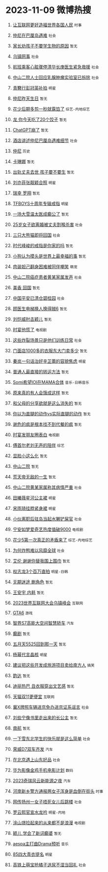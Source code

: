 # 2023-11-09 微博热搜 
1. [让互联网更好造福世界各国人民](https://m.weibo.cn/search?containerid=100103type%3D1%26t%3D10%26q%3D%23%E8%AE%A9%E4%BA%92%E8%81%94%E7%BD%91%E6%9B%B4%E5%A5%BD%E9%80%A0%E7%A6%8F%E4%B8%96%E7%95%8C%E5%90%84%E5%9B%BD%E4%BA%BA%E6%B0%91%23&stream_entry_id=51&isnewpage=1&extparam=seat%3D1%26pos%3D0%26filter_type%3Drealtimehot%26c_type%3D51%26stream_entry_id%3D51%26cate%3D10103%26dgr%3D0%26q%3D%2523%25E8%25AE%25A9%25E4%25BA%2592%25E8%2581%2594%25E7%25BD%2591%25E6%259B%25B4%25E5%25A5%25BD%25E9%2580%25A0%25E7%25A6%258F%25E4%25B8%2596%25E7%2595%258C%25E5%2590%2584%25E5%259B%25BD%25E4%25BA%25BA%25E6%25B0%2591%2523%26display_time%3D1699484646%26pre_seqid%3D1699484646221920867184) `时事` 

2. [仲尼在巴厘岛遇难](https://m.weibo.cn/search?containerid=100103type%3D1%26t%3D10%26q%3D%23%E4%BB%B2%E5%B0%BC%E5%9C%A8%E5%B7%B4%E5%8E%98%E5%B2%9B%E9%81%87%E9%9A%BE%23&stream_entry_id=31&isnewpage=1&extparam=seat%3D1%26q%3D%2523%25E4%25BB%25B2%25E5%25B0%25BC%25E5%259C%25A8%25E5%25B7%25B4%25E5%258E%2598%25E5%25B2%259B%25E9%2581%2587%25E9%259A%25BE%2523%26flag%3D16%26c_type%3D31%26stream_entry_id%3D31%26cate%3D5001%26pos%3D0%26dgr%3D0%26lcate%3D5001%26filter_type%3Drealtimehot%26band_rank%3D1%26realpos%3D1%26display_time%3D1699484646%26pre_seqid%3D1699484646221920867184) `社会` 

3. [家长劝孩子不要学生物的原因](https://m.weibo.cn/search?containerid=100103type%3D1%26t%3D10%26q%3D%E5%AE%B6%E9%95%BF%E5%8A%9D%E5%AD%A9%E5%AD%90%E4%B8%8D%E8%A6%81%E5%AD%A6%E7%94%9F%E7%89%A9%E7%9A%84%E5%8E%9F%E5%9B%A0&stream_entry_id=31&isnewpage=1&extparam=seat%3D1%26q%3D%25E5%25AE%25B6%25E9%2595%25BF%25E5%258A%259D%25E5%25AD%25A9%25E5%25AD%2590%25E4%25B8%258D%25E8%25A6%2581%25E5%25AD%25A6%25E7%2594%259F%25E7%2589%25A9%25E7%259A%2584%25E5%258E%259F%25E5%259B%25A0%26flag%3D1%26c_type%3D31%26stream_entry_id%3D31%26cate%3D5001%26pos%3D1%26dgr%3D0%26lcate%3D5001%26filter_type%3Drealtimehot%26band_rank%3D2%26realpos%3D2%26display_time%3D1699484646%26pre_seqid%3D1699484646221920867184) `暂无` 

4. [乌镇网事](https://m.weibo.cn/search?containerid=100103type%3D1%26t%3D10%26q%3D%23%E4%B9%8C%E9%95%87%E7%BD%91%E4%BA%8B%23&stream_entry_id=31&isnewpage=1&extparam=seat%3D1%26q%3D%2523%25E4%25B9%258C%25E9%2595%2587%25E7%25BD%2591%25E4%25BA%258B%2523%26flag%3D0%26c_type%3D31%26stream_entry_id%3D31%26cate%3D5001%26pos%3D2%26dgr%3D0%26lcate%3D5001%26filter_type%3Drealtimehot%26band_rank%3D3%26realpos%3D3%26display_time%3D1699484646%26pre_seqid%3D1699484646221920867184) `社会` 

5. [航班乘客心脏骤停清华长庚医生紧急救援](https://m.weibo.cn/search?containerid=100103type%3D1%26t%3D10%26q%3D%23%E8%88%AA%E7%8F%AD%E4%B9%98%E5%AE%A2%E5%BF%83%E8%84%8F%E9%AA%A4%E5%81%9C%E6%B8%85%E5%8D%8E%E9%95%BF%E5%BA%9A%E5%8C%BB%E7%94%9F%E7%B4%A7%E6%80%A5%E6%95%91%E6%8F%B4%23&stream_entry_id=31&isnewpage=1&extparam=seat%3D1%26q%3D%2523%25E8%2588%25AA%25E7%258F%25AD%25E4%25B9%2598%25E5%25AE%25A2%25E5%25BF%2583%25E8%2584%258F%25E9%25AA%25A4%25E5%2581%259C%25E6%25B8%2585%25E5%258D%258E%25E9%2595%25BF%25E5%25BA%259A%25E5%258C%25BB%25E7%2594%259F%25E7%25B4%25A7%25E6%2580%25A5%25E6%2595%2591%25E6%258F%25B4%2523%26flag%3D32768%26c_type%3D31%26stream_entry_id%3D31%26cate%3D5001%26pos%3D3%26dgr%3D0%26lcate%3D5001%26filter_type%3Drealtimehot%26band_rank%3D4%26realpos%3D4%26display_time%3D1699484646%26pre_seqid%3D1699484646221920867184) `社会` 

6. [中山二院人士回应乳腺肿瘤实验室已拆除](https://m.weibo.cn/search?containerid=100103type%3D1%26t%3D10%26q%3D%23%E4%B8%AD%E5%B1%B1%E4%BA%8C%E9%99%A2%E4%BA%BA%E5%A3%AB%E5%9B%9E%E5%BA%94%E4%B9%B3%E8%85%BA%E8%82%BF%E7%98%A4%E5%AE%9E%E9%AA%8C%E5%AE%A4%E5%B7%B2%E6%8B%86%E9%99%A4%23&stream_entry_id=31&isnewpage=1&extparam=seat%3D1%26q%3D%2523%25E4%25B8%25AD%25E5%25B1%25B1%25E4%25BA%258C%25E9%2599%25A2%25E4%25BA%25BA%25E5%25A3%25AB%25E5%259B%259E%25E5%25BA%2594%25E4%25B9%25B3%25E8%2585%25BA%25E8%2582%25BF%25E7%2598%25A4%25E5%25AE%259E%25E9%25AA%258C%25E5%25AE%25A4%25E5%25B7%25B2%25E6%258B%2586%25E9%2599%25A4%2523%26flag%3D16%26c_type%3D31%26stream_entry_id%3D31%26cate%3D5001%26pos%3D4%26dgr%3D0%26lcate%3D5001%26filter_type%3Drealtimehot%26band_rank%3D5%26realpos%3D5%26display_time%3D1699484646%26pre_seqid%3D1699484646221920867184) `社会` 

7. [青簪行彭冠英补拍](https://m.weibo.cn/search?containerid=100103type%3D1%26t%3D10%26q%3D%23%E9%9D%92%E7%B0%AA%E8%A1%8C%E5%BD%AD%E5%86%A0%E8%8B%B1%E8%A1%A5%E6%8B%8D%23&stream_entry_id=31&isnewpage=1&extparam=seat%3D1%26q%3D%2523%25E9%259D%2592%25E7%25B0%25AA%25E8%25A1%258C%25E5%25BD%25AD%25E5%2586%25A0%25E8%258B%25B1%25E8%25A1%25A5%25E6%258B%258D%2523%26flag%3D0%26c_type%3D31%26stream_entry_id%3D31%26cate%3D5001%26pos%3D5%26dgr%3D0%26lcate%3D5001%26filter_type%3Drealtimehot%26band_rank%3D6%26realpos%3D6%26display_time%3D1699484646%26pre_seqid%3D1699484646221920867184) `明星` 

8. [仲尼昨天生日](https://m.weibo.cn/search?containerid=100103type%3D1%26t%3D10%26q%3D%E4%BB%B2%E5%B0%BC%E6%98%A8%E5%A4%A9%E7%94%9F%E6%97%A5&stream_entry_id=31&isnewpage=1&extparam=seat%3D1%26q%3D%25E4%25BB%25B2%25E5%25B0%25BC%25E6%2598%25A8%25E5%25A4%25A9%25E7%2594%259F%25E6%2597%25A5%26flag%3D0%26c_type%3D31%26stream_entry_id%3D31%26cate%3D5001%26pos%3D6%26dgr%3D0%26lcate%3D5001%26filter_type%3Drealtimehot%26band_rank%3D7%26realpos%3D7%26display_time%3D1699484646%26pre_seqid%3D1699484646221920867184) `暂无` 

9. [花少后期多剪一秒就露馅了](https://m.weibo.cn/search?containerid=100103type%3D1%26t%3D10%26q%3D%23%E8%8A%B1%E5%B0%91%E5%90%8E%E6%9C%9F%E5%A4%9A%E5%89%AA%E4%B8%80%E7%A7%92%E5%B0%B1%E9%9C%B2%E9%A6%85%E4%BA%86%23&stream_entry_id=31&isnewpage=1&extparam=seat%3D1%26q%3D%2523%25E8%258A%25B1%25E5%25B0%2591%25E5%2590%258E%25E6%259C%259F%25E5%25A4%259A%25E5%2589%25AA%25E4%25B8%2580%25E7%25A7%2592%25E5%25B0%25B1%25E9%259C%25B2%25E9%25A6%2585%25E4%25BA%2586%2523%26flag%3D0%26c_type%3D31%26stream_entry_id%3D31%26cate%3D5001%26pos%3D7%26dgr%3D0%26lcate%3D5001%26filter_type%3Drealtimehot%26band_rank%3D8%26realpos%3D8%26display_time%3D1699484646%26pre_seqid%3D1699484646221920867184) `综艺-内地综艺` 

10. [龙 你今天吃了20个饺子](https://m.weibo.cn/search?containerid=100103type%3D1%26t%3D10%26q%3D%E9%BE%99+%E4%BD%A0%E4%BB%8A%E5%A4%A9%E5%90%83%E4%BA%8620%E4%B8%AA%E9%A5%BA%E5%AD%90&stream_entry_id=31&isnewpage=1&extparam=seat%3D1%26q%3D%25E9%25BE%2599%2520%25E4%25BD%25A0%25E4%25BB%258A%25E5%25A4%25A9%25E5%2590%2583%25E4%25BA%258620%25E4%25B8%25AA%25E9%25A5%25BA%25E5%25AD%2590%26flag%3D0%26c_type%3D31%26stream_entry_id%3D31%26cate%3D5001%26pos%3D8%26dgr%3D0%26lcate%3D5001%26filter_type%3Drealtimehot%26band_rank%3D9%26realpos%3D9%26display_time%3D1699484646%26pre_seqid%3D1699484646221920867184) `暂无` 

11. [ChatGPT崩了](https://m.weibo.cn/search?containerid=100103type%3D1%26t%3D10%26q%3DChatGPT%E5%B4%A9%E4%BA%86&stream_entry_id=31&isnewpage=1&extparam=seat%3D1%26q%3DChatGPT%25E5%25B4%25A9%25E4%25BA%2586%26flag%3D0%26c_type%3D31%26stream_entry_id%3D31%26cate%3D5001%26pos%3D9%26dgr%3D0%26lcate%3D5001%26filter_type%3Drealtimehot%26band_rank%3D10%26realpos%3D10%26display_time%3D1699484646%26pre_seqid%3D1699484646221920867184) `暂无` 

12. [酒店讲述仲尼巴厘岛遇难细节](https://m.weibo.cn/search?containerid=100103type%3D1%26t%3D10%26q%3D%23%E9%85%92%E5%BA%97%E8%AE%B2%E8%BF%B0%E4%BB%B2%E5%B0%BC%E5%B7%B4%E5%8E%98%E5%B2%9B%E9%81%87%E9%9A%BE%E7%BB%86%E8%8A%82%23&stream_entry_id=31&isnewpage=1&extparam=seat%3D1%26q%3D%2523%25E9%2585%2592%25E5%25BA%2597%25E8%25AE%25B2%25E8%25BF%25B0%25E4%25BB%25B2%25E5%25B0%25BC%25E5%25B7%25B4%25E5%258E%2598%25E5%25B2%259B%25E9%2581%2587%25E9%259A%25BE%25E7%25BB%2586%25E8%258A%2582%2523%26flag%3D2%26c_type%3D31%26stream_entry_id%3D31%26cate%3D5001%26pos%3D10%26dgr%3D0%26lcate%3D5001%26filter_type%3Drealtimehot%26band_rank%3D11%26realpos%3D11%26display_time%3D1699484646%26pre_seqid%3D1699484646221920867184) `社会` 

13. [仲尼](https://m.weibo.cn/search?containerid=100103type%3D1%26t%3D10%26q%3D%E4%BB%B2%E5%B0%BC&stream_entry_id=31&isnewpage=1&extparam=seat%3D1%26q%3D%25E4%25BB%25B2%25E5%25B0%25BC%26flag%3D0%26c_type%3D31%26stream_entry_id%3D31%26cate%3D5001%26pos%3D11%26dgr%3D0%26lcate%3D5001%26filter_type%3Drealtimehot%26band_rank%3D12%26realpos%3D12%26display_time%3D1699484646%26pre_seqid%3D1699484646221920867184) `历史` 

14. [卡琳娜](https://m.weibo.cn/search?containerid=100103type%3D1%26t%3D10%26q%3D%E5%8D%A1%E7%90%B3%E5%A8%9C&stream_entry_id=31&isnewpage=1&extparam=seat%3D1%26q%3D%25E5%258D%25A1%25E7%2590%25B3%25E5%25A8%259C%26flag%3D0%26c_type%3D31%26stream_entry_id%3D31%26cate%3D5001%26pos%3D12%26dgr%3D0%26lcate%3D5001%26filter_type%3Drealtimehot%26band_rank%3D13%26realpos%3D13%26display_time%3D1699484646%26pre_seqid%3D1699484646221920867184) `暂无` 

15. [出轨丈夫去世 孩子要不要生](https://m.weibo.cn/search?containerid=100103type%3D1%26t%3D10%26q%3D%E5%87%BA%E8%BD%A8%E4%B8%88%E5%A4%AB%E5%8E%BB%E4%B8%96+%E5%AD%A9%E5%AD%90%E8%A6%81%E4%B8%8D%E8%A6%81%E7%94%9F&stream_entry_id=31&isnewpage=1&extparam=seat%3D1%26q%3D%25E5%2587%25BA%25E8%25BD%25A8%25E4%25B8%2588%25E5%25A4%25AB%25E5%258E%25BB%25E4%25B8%2596%2520%25E5%25AD%25A9%25E5%25AD%2590%25E8%25A6%2581%25E4%25B8%258D%25E8%25A6%2581%25E7%2594%259F%26flag%3D0%26c_type%3D31%26stream_entry_id%3D31%26cate%3D5001%26pos%3D13%26dgr%3D0%26lcate%3D5001%26filter_type%3Drealtimehot%26band_rank%3D14%26realpos%3D14%26display_time%3D1699484646%26pre_seqid%3D1699484646221920867184) `暂无` 

16. [刘亦菲张靓颖合照](https://m.weibo.cn/search?containerid=100103type%3D1%26t%3D10%26q%3D%23%E5%88%98%E4%BA%A6%E8%8F%B2%E5%BC%A0%E9%9D%93%E9%A2%96%E5%90%88%E7%85%A7%23&stream_entry_id=31&isnewpage=1&extparam=seat%3D1%26q%3D%2523%25E5%2588%2598%25E4%25BA%25A6%25E8%258F%25B2%25E5%25BC%25A0%25E9%259D%2593%25E9%25A2%2596%25E5%2590%2588%25E7%2585%25A7%2523%26flag%3D0%26c_type%3D31%26stream_entry_id%3D31%26cate%3D5001%26pos%3D14%26dgr%3D0%26lcate%3D5001%26filter_type%3Drealtimehot%26band_rank%3D15%26realpos%3D15%26display_time%3D1699484646%26pre_seqid%3D1699484646221920867184) `明星` 

17. [瑞幸 罗翔](https://m.weibo.cn/search?containerid=100103type%3D1%26t%3D10%26q%3D%E7%91%9E%E5%B9%B8+%E7%BD%97%E7%BF%94&stream_entry_id=31&isnewpage=1&extparam=seat%3D1%26q%3D%25E7%2591%259E%25E5%25B9%25B8%2520%25E7%25BD%2597%25E7%25BF%2594%26flag%3D0%26c_type%3D31%26stream_entry_id%3D31%26cate%3D5001%26pos%3D15%26dgr%3D0%26lcate%3D5001%26filter_type%3Drealtimehot%26band_rank%3D16%26realpos%3D16%26display_time%3D1699484646%26pre_seqid%3D1699484646221920867184) `暂无` 

18. [TFBOYS十周年专辑戒指](https://m.weibo.cn/search?containerid=100103type%3D1%26t%3D10%26q%3D%23TFBOYS%E5%8D%81%E5%91%A8%E5%B9%B4%E4%B8%93%E8%BE%91%E6%88%92%E6%8C%87%23&stream_entry_id=31&isnewpage=1&extparam=seat%3D1%26q%3D%2523TFBOYS%25E5%258D%2581%25E5%2591%25A8%25E5%25B9%25B4%25E4%25B8%2593%25E8%25BE%2591%25E6%2588%2592%25E6%258C%2587%2523%26flag%3D0%26c_type%3D31%26stream_entry_id%3D31%26cate%3D5001%26pos%3D16%26dgr%3D0%26lcate%3D5001%26filter_type%3Drealtimehot%26band_rank%3D17%26realpos%3D17%26display_time%3D1699484646%26pre_seqid%3D1699484646221920867184) `明星` 

19. [一场大雪温太医成癫公了](https://m.weibo.cn/search?containerid=100103type%3D1%26t%3D10%26q%3D%E4%B8%80%E5%9C%BA%E5%A4%A7%E9%9B%AA%E6%B8%A9%E5%A4%AA%E5%8C%BB%E6%88%90%E7%99%AB%E5%85%AC%E4%BA%86&stream_entry_id=31&isnewpage=1&extparam=seat%3D1%26q%3D%25E4%25B8%2580%25E5%259C%25BA%25E5%25A4%25A7%25E9%259B%25AA%25E6%25B8%25A9%25E5%25A4%25AA%25E5%258C%25BB%25E6%2588%2590%25E7%2599%25AB%25E5%2585%25AC%25E4%25BA%2586%26flag%3D0%26c_type%3D31%26stream_entry_id%3D31%26cate%3D5001%26pos%3D17%26dgr%3D0%26lcate%3D5001%26filter_type%3Drealtimehot%26band_rank%3D18%26realpos%3D18%26display_time%3D1699484646%26pre_seqid%3D1699484646221920867184) `暂无` 

20. [25岁女子欲离婚被丈夫割喉杀害](https://m.weibo.cn/search?containerid=100103type%3D1%26t%3D10%26q%3D%2325%E5%B2%81%E5%A5%B3%E5%AD%90%E6%AC%B2%E7%A6%BB%E5%A9%9A%E8%A2%AB%E4%B8%88%E5%A4%AB%E5%89%B2%E5%96%89%E6%9D%80%E5%AE%B3%23&stream_entry_id=31&isnewpage=1&extparam=seat%3D1%26q%3D%252325%25E5%25B2%2581%25E5%25A5%25B3%25E5%25AD%2590%25E6%25AC%25B2%25E7%25A6%25BB%25E5%25A9%259A%25E8%25A2%25AB%25E4%25B8%2588%25E5%25A4%25AB%25E5%2589%25B2%25E5%2596%2589%25E6%259D%2580%25E5%25AE%25B3%2523%26flag%3D0%26c_type%3D31%26stream_entry_id%3D31%26cate%3D5001%26pos%3D18%26dgr%3D0%26lcate%3D5001%26filter_type%3Drealtimehot%26band_rank%3D19%26realpos%3D19%26display_time%3D1699484646%26pre_seqid%3D1699484646221920867184) `社会` 

21. [三只大熊猫即将回国](https://m.weibo.cn/search?containerid=100103type%3D1%26t%3D10%26q%3D%23%E4%B8%89%E5%8F%AA%E5%A4%A7%E7%86%8A%E7%8C%AB%E5%8D%B3%E5%B0%86%E5%9B%9E%E5%9B%BD%23&stream_entry_id=31&isnewpage=1&extparam=seat%3D1%26q%3D%2523%25E4%25B8%2589%25E5%258F%25AA%25E5%25A4%25A7%25E7%2586%258A%25E7%258C%25AB%25E5%258D%25B3%25E5%25B0%2586%25E5%259B%259E%25E5%259B%25BD%2523%26flag%3D0%26c_type%3D31%26stream_entry_id%3D31%26cate%3D5001%26pos%3D19%26dgr%3D0%26lcate%3D5001%26filter_type%3Drealtimehot%26band_rank%3D20%26realpos%3D20%26display_time%3D1699484646%26pre_seqid%3D1699484646221920867184) `社会` 

22. [时代峰峻的戒指是你家的吗](https://m.weibo.cn/search?containerid=100103type%3D1%26t%3D10%26q%3D%E6%97%B6%E4%BB%A3%E5%B3%B0%E5%B3%BB%E7%9A%84%E6%88%92%E6%8C%87%E6%98%AF%E4%BD%A0%E5%AE%B6%E7%9A%84%E5%90%97&stream_entry_id=31&isnewpage=1&extparam=seat%3D1%26q%3D%25E6%2597%25B6%25E4%25BB%25A3%25E5%25B3%25B0%25E5%25B3%25BB%25E7%259A%2584%25E6%2588%2592%25E6%258C%2587%25E6%2598%25AF%25E4%25BD%25A0%25E5%25AE%25B6%25E7%259A%2584%25E5%2590%2597%26flag%3D0%26c_type%3D31%26stream_entry_id%3D31%26cate%3D5001%26pos%3D20%26dgr%3D0%26lcate%3D5001%26filter_type%3Drealtimehot%26band_rank%3D21%26realpos%3D21%26display_time%3D1699484646%26pre_seqid%3D1699484646221920867184) `暂无` 

23. [小狗认为摸头是世界上最幸福的事](https://m.weibo.cn/search?containerid=100103type%3D1%26t%3D10%26q%3D%E5%B0%8F%E7%8B%97%E8%AE%A4%E4%B8%BA%E6%91%B8%E5%A4%B4%E6%98%AF%E4%B8%96%E7%95%8C%E4%B8%8A%E6%9C%80%E5%B9%B8%E7%A6%8F%E7%9A%84%E4%BA%8B&stream_entry_id=31&isnewpage=1&extparam=seat%3D1%26q%3D%25E5%25B0%258F%25E7%258B%2597%25E8%25AE%25A4%25E4%25B8%25BA%25E6%2591%25B8%25E5%25A4%25B4%25E6%2598%25AF%25E4%25B8%2596%25E7%2595%258C%25E4%25B8%258A%25E6%259C%2580%25E5%25B9%25B8%25E7%25A6%258F%25E7%259A%2584%25E4%25BA%258B%26flag%3D0%26c_type%3D31%26stream_entry_id%3D31%26cate%3D5001%26pos%3D21%26dgr%3D0%26lcate%3D5001%26filter_type%3Drealtimehot%26band_rank%3D22%26realpos%3D22%26display_time%3D1699484646%26pre_seqid%3D1699484646221920867184) `暂无` 

24. [肉装妲己翻身困难被同伴嘲笑](https://m.weibo.cn/search?containerid=100103type%3D1%26t%3D10%26q%3D%23%E8%82%89%E8%A3%85%E5%A6%B2%E5%B7%B1%E7%BF%BB%E8%BA%AB%E5%9B%B0%E9%9A%BE%E8%A2%AB%E5%90%8C%E4%BC%B4%E5%98%B2%E7%AC%91%23&stream_entry_id=31&isnewpage=1&extparam=seat%3D1%26q%3D%2523%25E8%2582%2589%25E8%25A3%2585%25E5%25A6%25B2%25E5%25B7%25B1%25E7%25BF%25BB%25E8%25BA%25AB%25E5%259B%25B0%25E9%259A%25BE%25E8%25A2%25AB%25E5%2590%258C%25E4%25BC%25B4%25E5%2598%25B2%25E7%25AC%2591%2523%26flag%3D0%26c_type%3D31%26stream_entry_id%3D31%26cate%3D5001%26pos%3D22%26dgr%3D0%26lcate%3D5001%26filter_type%3Drealtimehot%26band_rank%3D23%26realpos%3D23%26display_time%3D1699484646%26pre_seqid%3D1699484646221920867184) `萌宠` 

25. [中山二院癌症患者黄某家属发声](https://m.weibo.cn/search?containerid=100103type%3D1%26t%3D10%26q%3D%23%E4%B8%AD%E5%B1%B1%E4%BA%8C%E9%99%A2%E7%99%8C%E7%97%87%E6%82%A3%E8%80%85%E9%BB%84%E6%9F%90%E5%AE%B6%E5%B1%9E%E5%8F%91%E5%A3%B0%23&stream_entry_id=31&isnewpage=1&extparam=seat%3D1%26q%3D%2523%25E4%25B8%25AD%25E5%25B1%25B1%25E4%25BA%258C%25E9%2599%25A2%25E7%2599%258C%25E7%2597%2587%25E6%2582%25A3%25E8%2580%2585%25E9%25BB%2584%25E6%259F%2590%25E5%25AE%25B6%25E5%25B1%259E%25E5%258F%2591%25E5%25A3%25B0%2523%26flag%3D0%26c_type%3D31%26stream_entry_id%3D31%26cate%3D5001%26pos%3D23%26dgr%3D0%26lcate%3D5001%26filter_type%3Drealtimehot%26band_rank%3D24%26realpos%3D24%26display_time%3D1699484646%26pre_seqid%3D1699484646221920867184) `社会` 

26. [美香 回国](https://m.weibo.cn/search?containerid=100103type%3D1%26t%3D10%26q%3D%E7%BE%8E%E9%A6%99+%E5%9B%9E%E5%9B%BD&stream_entry_id=31&isnewpage=1&extparam=seat%3D1%26q%3D%25E7%25BE%258E%25E9%25A6%2599%2520%25E5%259B%259E%25E5%259B%25BD%26flag%3D0%26c_type%3D31%26stream_entry_id%3D31%26cate%3D5001%26pos%3D24%26dgr%3D0%26lcate%3D5001%26filter_type%3Drealtimehot%26band_rank%3D25%26realpos%3D25%26display_time%3D1699484646%26pre_seqid%3D1699484646221920867184) `暂无` 

27. [中国平安已清仓碧桂园](https://m.weibo.cn/search?containerid=100103type%3D1%26t%3D10%26q%3D%23%E4%B8%AD%E5%9B%BD%E5%B9%B3%E5%AE%89%E5%B7%B2%E6%B8%85%E4%BB%93%E7%A2%A7%E6%A1%82%E5%9B%AD%23&stream_entry_id=31&isnewpage=1&extparam=seat%3D1%26q%3D%2523%25E4%25B8%25AD%25E5%259B%25BD%25E5%25B9%25B3%25E5%25AE%2589%25E5%25B7%25B2%25E6%25B8%2585%25E4%25BB%2593%25E7%25A2%25A7%25E6%25A1%2582%25E5%259B%25AD%2523%26flag%3D0%26c_type%3D31%26stream_entry_id%3D31%26cate%3D5001%26pos%3D25%26dgr%3D0%26lcate%3D5001%26filter_type%3Drealtimehot%26band_rank%3D26%26realpos%3D26%26display_time%3D1699484646%26pre_seqid%3D1699484646221920867184) `社会` 

28. [顾医生电梯换人换得贼6](https://m.weibo.cn/search?containerid=100103type%3D1%26t%3D10%26q%3D%E9%A1%BE%E5%8C%BB%E7%94%9F%E7%94%B5%E6%A2%AF%E6%8D%A2%E4%BA%BA%E6%8D%A2%E5%BE%97%E8%B4%BC6&stream_entry_id=31&isnewpage=1&extparam=seat%3D1%26q%3D%25E9%25A1%25BE%25E5%258C%25BB%25E7%2594%259F%25E7%2594%25B5%25E6%25A2%25AF%25E6%258D%25A2%25E4%25BA%25BA%25E6%258D%25A2%25E5%25BE%2597%25E8%25B4%25BC6%26flag%3D1%26c_type%3D31%26stream_entry_id%3D31%26cate%3D5001%26pos%3D26%26dgr%3D0%26lcate%3D5001%26filter_type%3Drealtimehot%26band_rank%3D27%26realpos%3D27%26display_time%3D1699484646%26pre_seqid%3D1699484646221920867184) `暂无` 

29. [刘恺威肘击颖儿](https://m.weibo.cn/search?containerid=100103type%3D1%26t%3D10%26q%3D%E5%88%98%E6%81%BA%E5%A8%81%E8%82%98%E5%87%BB%E9%A2%96%E5%84%BF&stream_entry_id=31&isnewpage=1&extparam=seat%3D1%26q%3D%25E5%2588%2598%25E6%2581%25BA%25E5%25A8%2581%25E8%2582%2598%25E5%2587%25BB%25E9%25A2%2596%25E5%2584%25BF%26flag%3D0%26c_type%3D31%26stream_entry_id%3D31%26cate%3D5001%26pos%3D27%26dgr%3D0%26lcate%3D5001%26filter_type%3Drealtimehot%26band_rank%3D28%26realpos%3D28%26display_time%3D1699484646%26pre_seqid%3D1699484646221920867184) `暂无` 

30. [时宴他慌了](https://m.weibo.cn/search?containerid=100103type%3D1%26t%3D10%26q%3D%23%E6%97%B6%E5%AE%B4%E4%BB%96%E6%85%8C%E4%BA%86%23&stream_entry_id=31&isnewpage=1&extparam=seat%3D1%26q%3D%2523%25E6%2597%25B6%25E5%25AE%25B4%25E4%25BB%2596%25E6%2585%258C%25E4%25BA%2586%2523%26flag%3D0%26c_type%3D31%26stream_entry_id%3D31%26cate%3D5001%26pos%3D28%26dgr%3D0%26lcate%3D5001%26filter_type%3Drealtimehot%26band_rank%3D29%26realpos%3D29%26display_time%3D1699484646%26pre_seqid%3D1699484646221920867184) `电视剧` 

31. [这些炸裂场景只是他们训练日常](https://m.weibo.cn/search?containerid=100103type%3D1%26t%3D10%26q%3D%23%E8%BF%99%E4%BA%9B%E7%82%B8%E8%A3%82%E5%9C%BA%E6%99%AF%E5%8F%AA%E6%98%AF%E4%BB%96%E4%BB%AC%E8%AE%AD%E7%BB%83%E6%97%A5%E5%B8%B8%23&stream_entry_id=31&isnewpage=1&extparam=seat%3D1%26q%3D%2523%25E8%25BF%2599%25E4%25BA%259B%25E7%2582%25B8%25E8%25A3%2582%25E5%259C%25BA%25E6%2599%25AF%25E5%258F%25AA%25E6%2598%25AF%25E4%25BB%2596%25E4%25BB%25AC%25E8%25AE%25AD%25E7%25BB%2583%25E6%2597%25A5%25E5%25B8%25B8%2523%26flag%3D32768%26c_type%3D31%26stream_entry_id%3D31%26cate%3D5001%26pos%3D29%26dgr%3D0%26lcate%3D5001%26filter_type%3Drealtimehot%26band_rank%3D30%26realpos%3D30%26display_time%3D1699484646%26pre_seqid%3D1699484646221920867184) `社会` 

32. [门面店1000多的衣服东大门卖多少](https://m.weibo.cn/search?containerid=100103type%3D1%26t%3D10%26q%3D%E9%97%A8%E9%9D%A2%E5%BA%971000%E5%A4%9A%E7%9A%84%E8%A1%A3%E6%9C%8D%E4%B8%9C%E5%A4%A7%E9%97%A8%E5%8D%96%E5%A4%9A%E5%B0%91&stream_entry_id=31&isnewpage=1&extparam=seat%3D1%26q%3D%25E9%2597%25A8%25E9%259D%25A2%25E5%25BA%25971000%25E5%25A4%259A%25E7%259A%2584%25E8%25A1%25A3%25E6%259C%258D%25E4%25B8%259C%25E5%25A4%25A7%25E9%2597%25A8%25E5%258D%2596%25E5%25A4%259A%25E5%25B0%2591%26flag%3D1%26c_type%3D31%26stream_entry_id%3D31%26cate%3D5001%26pos%3D30%26dgr%3D0%26lcate%3D5001%26filter_type%3Drealtimehot%26band_rank%3D31%26realpos%3D31%26display_time%3D1699484646%26pre_seqid%3D1699484646221920867184) `暂无` 

33. [秦岚一句话治好辛芷蕾的容貌焦虑](https://m.weibo.cn/search?containerid=100103type%3D1%26t%3D10%26q%3D%23%E7%A7%A6%E5%B2%9A%E4%B8%80%E5%8F%A5%E8%AF%9D%E6%B2%BB%E5%A5%BD%E8%BE%9B%E8%8A%B7%E8%95%BE%E7%9A%84%E5%AE%B9%E8%B2%8C%E7%84%A6%E8%99%91%23&stream_entry_id=31&isnewpage=1&extparam=seat%3D1%26q%3D%2523%25E7%25A7%25A6%25E5%25B2%259A%25E4%25B8%2580%25E5%258F%25A5%25E8%25AF%259D%25E6%25B2%25BB%25E5%25A5%25BD%25E8%25BE%259B%25E8%258A%25B7%25E8%2595%25BE%25E7%259A%2584%25E5%25AE%25B9%25E8%25B2%258C%25E7%2584%25A6%25E8%2599%2591%2523%26flag%3D0%26c_type%3D31%26stream_entry_id%3D31%26cate%3D5001%26pos%3D31%26dgr%3D0%26lcate%3D5001%26filter_type%3Drealtimehot%26band_rank%3D32%26realpos%3D32%26display_time%3D1699484646%26pre_seqid%3D1699484646221920867184) `明星` 

34. [普通人最直接的转运方法](https://m.weibo.cn/search?containerid=100103type%3D1%26t%3D10%26q%3D%E6%99%AE%E9%80%9A%E4%BA%BA%E6%9C%80%E7%9B%B4%E6%8E%A5%E7%9A%84%E8%BD%AC%E8%BF%90%E6%96%B9%E6%B3%95&stream_entry_id=31&isnewpage=1&extparam=seat%3D1%26q%3D%25E6%2599%25AE%25E9%2580%259A%25E4%25BA%25BA%25E6%259C%2580%25E7%259B%25B4%25E6%258E%25A5%25E7%259A%2584%25E8%25BD%25AC%25E8%25BF%2590%25E6%2596%25B9%25E6%25B3%2595%26flag%3D0%26c_type%3D31%26stream_entry_id%3D31%26cate%3D5001%26pos%3D32%26dgr%3D0%26lcate%3D5001%26filter_type%3Drealtimehot%26band_rank%3D33%26realpos%3D33%26display_time%3D1699484646%26pre_seqid%3D1699484646221920867184) `暂无` 

35. [Somi希望IOI在MAMA合体](https://m.weibo.cn/search?containerid=100103type%3D1%26t%3D10%26q%3D%23Somi%E5%B8%8C%E6%9C%9BIOI%E5%9C%A8MAMA%E5%90%88%E4%BD%93%23&stream_entry_id=31&isnewpage=1&extparam=seat%3D1%26q%3D%2523Somi%25E5%25B8%258C%25E6%259C%259BIOI%25E5%259C%25A8MAMA%25E5%2590%2588%25E4%25BD%2593%2523%26flag%3D0%26c_type%3D31%26stream_entry_id%3D31%26cate%3D5001%26pos%3D33%26dgr%3D0%26lcate%3D5001%26filter_type%3Drealtimehot%26band_rank%3D34%26realpos%3D34%26display_time%3D1699484646%26pre_seqid%3D1699484646221920867184) `音乐-日韩音乐` 

36. [原来真的有人会饿成这样](https://m.weibo.cn/search?containerid=100103type%3D1%26t%3D10%26q%3D%E5%8E%9F%E6%9D%A5%E7%9C%9F%E7%9A%84%E6%9C%89%E4%BA%BA%E4%BC%9A%E9%A5%BF%E6%88%90%E8%BF%99%E6%A0%B7&stream_entry_id=31&isnewpage=1&extparam=seat%3D1%26q%3D%25E5%258E%259F%25E6%259D%25A5%25E7%259C%259F%25E7%259A%2584%25E6%259C%2589%25E4%25BA%25BA%25E4%25BC%259A%25E9%25A5%25BF%25E6%2588%2590%25E8%25BF%2599%25E6%25A0%25B7%26flag%3D0%26c_type%3D31%26stream_entry_id%3D31%26cate%3D5001%26pos%3D34%26dgr%3D0%26lcate%3D5001%26filter_type%3Drealtimehot%26band_rank%3D35%26realpos%3D35%26display_time%3D1699484646%26pre_seqid%3D1699484646221920867184) `暂无` 

37. [和父母的分享欲就是这么消失的](https://m.weibo.cn/search?containerid=100103type%3D1%26t%3D10%26q%3D%E5%92%8C%E7%88%B6%E6%AF%8D%E7%9A%84%E5%88%86%E4%BA%AB%E6%AC%B2%E5%B0%B1%E6%98%AF%E8%BF%99%E4%B9%88%E6%B6%88%E5%A4%B1%E7%9A%84&stream_entry_id=31&isnewpage=1&extparam=seat%3D1%26q%3D%25E5%2592%258C%25E7%2588%25B6%25E6%25AF%258D%25E7%259A%2584%25E5%2588%2586%25E4%25BA%25AB%25E6%25AC%25B2%25E5%25B0%25B1%25E6%2598%25AF%25E8%25BF%2599%25E4%25B9%2588%25E6%25B6%2588%25E5%25A4%25B1%25E7%259A%2584%26flag%3D0%26c_type%3D31%26stream_entry_id%3D31%26cate%3D5001%26pos%3D35%26dgr%3D0%26lcate%3D5001%26filter_type%3Drealtimehot%26band_rank%3D36%26realpos%3D36%26display_time%3D1699484646%26pre_seqid%3D1699484646221920867184) `暂无` 

38. [你以为直腿的动作vs实际直腿的动作](https://m.weibo.cn/search?containerid=100103type%3D1%26t%3D10%26q%3D%E4%BD%A0%E4%BB%A5%E4%B8%BA%E7%9B%B4%E8%85%BF%E7%9A%84%E5%8A%A8%E4%BD%9Cvs%E5%AE%9E%E9%99%85%E7%9B%B4%E8%85%BF%E7%9A%84%E5%8A%A8%E4%BD%9C&stream_entry_id=31&isnewpage=1&extparam=seat%3D1%26q%3D%25E4%25BD%25A0%25E4%25BB%25A5%25E4%25B8%25BA%25E7%259B%25B4%25E8%2585%25BF%25E7%259A%2584%25E5%258A%25A8%25E4%25BD%259Cvs%25E5%25AE%259E%25E9%2599%2585%25E7%259B%25B4%25E8%2585%25BF%25E7%259A%2584%25E5%258A%25A8%25E4%25BD%259C%26flag%3D0%26c_type%3D31%26stream_entry_id%3D31%26cate%3D5001%26pos%3D36%26dgr%3D0%26lcate%3D5001%26filter_type%3Drealtimehot%26band_rank%3D37%26realpos%3D37%26display_time%3D1699484646%26pre_seqid%3D1699484646221920867184) `暂无` 

39. [谢危的疯是根本找不到代餐的疯](https://m.weibo.cn/search?containerid=100103type%3D1%26t%3D10%26q%3D%E8%B0%A2%E5%8D%B1%E7%9A%84%E7%96%AF%E6%98%AF%E6%A0%B9%E6%9C%AC%E6%89%BE%E4%B8%8D%E5%88%B0%E4%BB%A3%E9%A4%90%E7%9A%84%E7%96%AF&stream_entry_id=31&isnewpage=1&extparam=seat%3D1%26q%3D%25E8%25B0%25A2%25E5%258D%25B1%25E7%259A%2584%25E7%2596%25AF%25E6%2598%25AF%25E6%25A0%25B9%25E6%259C%25AC%25E6%2589%25BE%25E4%25B8%258D%25E5%2588%25B0%25E4%25BB%25A3%25E9%25A4%2590%25E7%259A%2584%25E7%2596%25AF%26flag%3D0%26c_type%3D31%26stream_entry_id%3D31%26cate%3D5001%26pos%3D37%26dgr%3D0%26lcate%3D5001%26filter_type%3Drealtimehot%26band_rank%3D38%26realpos%3D38%26display_time%3D1699484646%26pre_seqid%3D1699484646221920867184) `暂无` 

40. [时宴发朋友圈表白](https://m.weibo.cn/search?containerid=100103type%3D1%26t%3D10%26q%3D%23%E6%97%B6%E5%AE%B4%E5%8F%91%E6%9C%8B%E5%8F%8B%E5%9C%88%E8%A1%A8%E7%99%BD%23&stream_entry_id=31&isnewpage=1&extparam=seat%3D1%26q%3D%2523%25E6%2597%25B6%25E5%25AE%25B4%25E5%258F%2591%25E6%259C%258B%25E5%258F%258B%25E5%259C%2588%25E8%25A1%25A8%25E7%2599%25BD%2523%26flag%3D0%26c_type%3D31%26stream_entry_id%3D31%26cate%3D5001%26pos%3D38%26dgr%3D0%26lcate%3D5001%26filter_type%3Drealtimehot%26band_rank%3D39%26realpos%3D39%26display_time%3D1699484646%26pre_seqid%3D1699484646221920867184) `电视剧` 

41. [傅首尔老刘无声的陪伴](https://m.weibo.cn/search?containerid=100103type%3D1%26t%3D10%26q%3D%E5%82%85%E9%A6%96%E5%B0%94%E8%80%81%E5%88%98%E6%97%A0%E5%A3%B0%E7%9A%84%E9%99%AA%E4%BC%B4&stream_entry_id=31&isnewpage=1&extparam=seat%3D1%26q%3D%25E5%2582%2585%25E9%25A6%2596%25E5%25B0%2594%25E8%2580%2581%25E5%2588%2598%25E6%2597%25A0%25E5%25A3%25B0%25E7%259A%2584%25E9%2599%25AA%25E4%25BC%25B4%26flag%3D0%26c_type%3D31%26stream_entry_id%3D31%26cate%3D5001%26pos%3D39%26dgr%3D0%26lcate%3D5001%26filter_type%3Drealtimehot%26band_rank%3D40%26realpos%3D40%26display_time%3D1699484646%26pre_seqid%3D1699484646221920867184) `综艺` 

42. [显脸小这么化](https://m.weibo.cn/search?containerid=100103type%3D1%26t%3D10%26q%3D%E6%98%BE%E8%84%B8%E5%B0%8F%E8%BF%99%E4%B9%88%E5%8C%96&stream_entry_id=31&isnewpage=1&extparam=seat%3D1%26q%3D%25E6%2598%25BE%25E8%2584%25B8%25E5%25B0%258F%25E8%25BF%2599%25E4%25B9%2588%25E5%258C%2596%26flag%3D0%26c_type%3D31%26stream_entry_id%3D31%26cate%3D5001%26pos%3D40%26dgr%3D0%26lcate%3D5001%26filter_type%3Drealtimehot%26band_rank%3D41%26realpos%3D41%26display_time%3D1699484646%26pre_seqid%3D1699484646221920867184) `暂无` 

43. [中山二院](https://m.weibo.cn/search?containerid=100103type%3D1%26t%3D10%26q%3D%E4%B8%AD%E5%B1%B1%E4%BA%8C%E9%99%A2&stream_entry_id=31&isnewpage=1&extparam=seat%3D1%26q%3D%25E4%25B8%25AD%25E5%25B1%25B1%25E4%25BA%258C%25E9%2599%25A2%26flag%3D0%26c_type%3D31%26stream_entry_id%3D31%26cate%3D5001%26pos%3D41%26dgr%3D0%26lcate%3D5001%26filter_type%3Drealtimehot%26band_rank%3D42%26realpos%3D42%26display_time%3D1699484646%26pre_seqid%3D1699484646221920867184) `暂无` 

44. [荒天帝无敌的一生](https://m.weibo.cn/search?containerid=100103type%3D1%26t%3D10%26q%3D%E8%8D%92%E5%A4%A9%E5%B8%9D%E6%97%A0%E6%95%8C%E7%9A%84%E4%B8%80%E7%94%9F&stream_entry_id=31&isnewpage=1&extparam=seat%3D1%26q%3D%25E8%258D%2592%25E5%25A4%25A9%25E5%25B8%259D%25E6%2597%25A0%25E6%2595%258C%25E7%259A%2584%25E4%25B8%2580%25E7%2594%259F%26flag%3D1%26c_type%3D31%26stream_entry_id%3D31%26cate%3D5001%26pos%3D42%26dgr%3D0%26lcate%3D5001%26filter_type%3Drealtimehot%26band_rank%3D43%26realpos%3D43%26display_time%3D1699484646%26pre_seqid%3D1699484646221920867184) `暂无` 

45. [中山二院黄某家属称其病情严重](https://m.weibo.cn/search?containerid=100103type%3D1%26t%3D10%26q%3D%23%E4%B8%AD%E5%B1%B1%E4%BA%8C%E9%99%A2%E9%BB%84%E6%9F%90%E5%AE%B6%E5%B1%9E%E7%A7%B0%E5%85%B6%E7%97%85%E6%83%85%E4%B8%A5%E9%87%8D%23&stream_entry_id=31&isnewpage=1&extparam=seat%3D1%26q%3D%2523%25E4%25B8%25AD%25E5%25B1%25B1%25E4%25BA%258C%25E9%2599%25A2%25E9%25BB%2584%25E6%259F%2590%25E5%25AE%25B6%25E5%25B1%259E%25E7%25A7%25B0%25E5%2585%25B6%25E7%2597%2585%25E6%2583%2585%25E4%25B8%25A5%25E9%2587%258D%2523%26flag%3D0%26c_type%3D31%26stream_entry_id%3D31%26cate%3D5001%26pos%3D43%26dgr%3D0%26lcate%3D5001%26filter_type%3Drealtimehot%26band_rank%3D44%26realpos%3D44%26display_time%3D1699484646%26pre_seqid%3D1699484646221920867184) `社会` 

46. [田曦薇星河公主裙](https://m.weibo.cn/search?containerid=100103type%3D1%26t%3D10%26q%3D%23%E7%94%B0%E6%9B%A6%E8%96%87%E6%98%9F%E6%B2%B3%E5%85%AC%E4%B8%BB%E8%A3%99%23&stream_entry_id=31&isnewpage=1&extparam=seat%3D1%26q%3D%2523%25E7%2594%25B0%25E6%259B%25A6%25E8%2596%2587%25E6%2598%259F%25E6%25B2%25B3%25E5%2585%25AC%25E4%25B8%25BB%25E8%25A3%2599%2523%26flag%3D0%26c_type%3D31%26stream_entry_id%3D31%26cate%3D5001%26pos%3D44%26dgr%3D0%26lcate%3D5001%26filter_type%3Drealtimehot%26band_rank%3D45%26realpos%3D45%26display_time%3D1699484646%26pre_seqid%3D1699484646221920867184) `明星` 

47. [宋雨琦挂脖紧身裙](https://m.weibo.cn/search?containerid=100103type%3D1%26t%3D10%26q%3D%23%E5%AE%8B%E9%9B%A8%E7%90%A6%E6%8C%82%E8%84%96%E7%B4%A7%E8%BA%AB%E8%A3%99%23&stream_entry_id=31&isnewpage=1&extparam=seat%3D1%26q%3D%2523%25E5%25AE%258B%25E9%259B%25A8%25E7%2590%25A6%25E6%258C%2582%25E8%2584%2596%25E7%25B4%25A7%25E8%25BA%25AB%25E8%25A3%2599%2523%26flag%3D0%26c_type%3D31%26stream_entry_id%3D31%26cate%3D5001%26pos%3D45%26dgr%3D0%26lcate%3D5001%26filter_type%3Drealtimehot%26band_rank%3D46%26realpos%3D46%26display_time%3D1699484646%26pre_seqid%3D1699484646221920867184) `明星` 

48. [小伙离职后驻岛当起水獭铲屎官](https://m.weibo.cn/search?containerid=100103type%3D1%26t%3D10%26q%3D%23%E5%B0%8F%E4%BC%99%E7%A6%BB%E8%81%8C%E5%90%8E%E9%A9%BB%E5%B2%9B%E5%BD%93%E8%B5%B7%E6%B0%B4%E7%8D%AD%E9%93%B2%E5%B1%8E%E5%AE%98%23&stream_entry_id=31&isnewpage=1&extparam=seat%3D1%26q%3D%2523%25E5%25B0%258F%25E4%25BC%2599%25E7%25A6%25BB%25E8%2581%258C%25E5%2590%258E%25E9%25A9%25BB%25E5%25B2%259B%25E5%25BD%2593%25E8%25B5%25B7%25E6%25B0%25B4%25E7%258D%25AD%25E9%2593%25B2%25E5%25B1%258E%25E5%25AE%2598%2523%26flag%3D32768%26c_type%3D31%26stream_entry_id%3D31%26cate%3D5001%26pos%3D46%26dgr%3D0%26lcate%3D5001%26filter_type%3Drealtimehot%26band_rank%3D47%26realpos%3D47%26display_time%3D1699484646%26pre_seqid%3D1699484646221920867184) `社会` 

49. [宁安如梦爱奇艺热度值破9000](https://m.weibo.cn/search?containerid=100103type%3D1%26t%3D10%26q%3D%23%E5%AE%81%E5%AE%89%E5%A6%82%E6%A2%A6%E7%88%B1%E5%A5%87%E8%89%BA%E7%83%AD%E5%BA%A6%E5%80%BC%E7%A0%B49000%23&stream_entry_id=31&isnewpage=1&extparam=seat%3D1%26q%3D%2523%25E5%25AE%2581%25E5%25AE%2589%25E5%25A6%2582%25E6%25A2%25A6%25E7%2588%25B1%25E5%25A5%2587%25E8%2589%25BA%25E7%2583%25AD%25E5%25BA%25A6%25E5%2580%25BC%25E7%25A0%25B49000%2523%26flag%3D0%26c_type%3D31%26stream_entry_id%3D31%26cate%3D5001%26pos%3D47%26dgr%3D0%26lcate%3D5001%26filter_type%3Drealtimehot%26band_rank%3D48%26realpos%3D48%26display_time%3D1699484646%26pre_seqid%3D1699484646221920867184) `电视剧` 

50. [花少5第一次真正的矛盾来了](https://m.weibo.cn/search?containerid=100103type%3D1%26t%3D10%26q%3D%E8%8A%B1%E5%B0%915%E7%AC%AC%E4%B8%80%E6%AC%A1%E7%9C%9F%E6%AD%A3%E7%9A%84%E7%9F%9B%E7%9B%BE%E6%9D%A5%E4%BA%86&stream_entry_id=31&isnewpage=1&extparam=seat%3D1%26q%3D%25E8%258A%25B1%25E5%25B0%25915%25E7%25AC%25AC%25E4%25B8%2580%25E6%25AC%25A1%25E7%259C%259F%25E6%25AD%25A3%25E7%259A%2584%25E7%259F%259B%25E7%259B%25BE%25E6%259D%25A5%25E4%25BA%2586%26flag%3D0%26c_type%3D31%26stream_entry_id%3D31%26cate%3D5001%26pos%3D48%26dgr%3D0%26lcate%3D5001%26filter_type%3Drealtimehot%26band_rank%3D49%26realpos%3D49%26display_time%3D1699484646%26pre_seqid%3D1699484646221920867184) `综艺-内地综艺` 

51. [为何炸鸭难以风靡全球](https://m.weibo.cn/search?containerid=100103type%3D1%26t%3D10%26q%3D%23%E4%B8%BA%E4%BD%95%E7%82%B8%E9%B8%AD%E9%9A%BE%E4%BB%A5%E9%A3%8E%E9%9D%A1%E5%85%A8%E7%90%83%23&stream_entry_id=31&isnewpage=1&extparam=seat%3D1%26q%3D%2523%25E4%25B8%25BA%25E4%25BD%2595%25E7%2582%25B8%25E9%25B8%25AD%25E9%259A%25BE%25E4%25BB%25A5%25E9%25A3%258E%25E9%259D%25A1%25E5%2585%25A8%25E7%2590%2583%2523%26flag%3D1%26c_type%3D31%26stream_entry_id%3D31%26cate%3D5001%26pos%3D49%26dgr%3D0%26lcate%3D5001%26filter_type%3Drealtimehot%26band_rank%3D50%26realpos%3D50%26display_time%3D1699484646%26pre_seqid%3D1699484646221920867184) `社会` 

52. [艾伦 谢谢你替我围上围巾](https://m.weibo.cn/search?containerid=100103type%3D1%26t%3D10%26q%3D%E8%89%BE%E4%BC%A6+%E8%B0%A2%E8%B0%A2%E4%BD%A0%E6%9B%BF%E6%88%91%E5%9B%B4%E4%B8%8A%E5%9B%B4%E5%B7%BE&stream_entry_id=31&isnewpage=1&extparam=seat%3D1%26q%3D%25E8%2589%25BE%25E4%25BC%25A6%2520%25E8%25B0%25A2%25E8%25B0%25A2%25E4%25BD%25A0%25E6%259B%25BF%25E6%2588%2591%25E5%259B%25B4%25E4%25B8%258A%25E5%259B%25B4%25E5%25B7%25BE%26flag%3D0%26cate%3D5001%26dgr%3D0%26band_rank%3D37%26stream_entry_id%3D31%26filter_type%3Drealtimehot%26pos%3D36%26realpos%3D37%26lcate%3D5001%26c_type%3D31%26display_time%3D1699481043%26pre_seqid%3D16994810434320711462) `暂无` 

53. [权志龙3个百万直拍](https://m.weibo.cn/search?containerid=100103type%3D1%26t%3D10%26q%3D%23%E6%9D%83%E5%BF%97%E9%BE%993%E4%B8%AA%E7%99%BE%E4%B8%87%E7%9B%B4%E6%8B%8D%23&stream_entry_id=31&isnewpage=1&extparam=seat%3D1%26q%3D%2523%25E6%259D%2583%25E5%25BF%2597%25E9%25BE%25993%25E4%25B8%25AA%25E7%2599%25BE%25E4%25B8%2587%25E7%259B%25B4%25E6%258B%258D%2523%26flag%3D0%26cate%3D5001%26dgr%3D0%26band_rank%3D40%26stream_entry_id%3D31%26filter_type%3Drealtimehot%26pos%3D39%26realpos%3D40%26lcate%3D5001%26c_type%3D31%26display_time%3D1699481043%26pre_seqid%3D16994810434320711462) `明星-日韩` 

54. [无期迷途 删角色](https://m.weibo.cn/search?containerid=100103type%3D1%26t%3D10%26q%3D%E6%97%A0%E6%9C%9F%E8%BF%B7%E9%80%94+%E5%88%A0%E8%A7%92%E8%89%B2&stream_entry_id=31&isnewpage=1&extparam=seat%3D1%26q%3D%25E6%2597%25A0%25E6%259C%259F%25E8%25BF%25B7%25E9%2580%2594%2520%25E5%2588%25A0%25E8%25A7%2592%25E8%2589%25B2%26flag%3D0%26cate%3D5001%26dgr%3D0%26band_rank%3D43%26stream_entry_id%3D31%26filter_type%3Drealtimehot%26pos%3D42%26realpos%3D43%26lcate%3D5001%26c_type%3D31%26display_time%3D1699481043%26pre_seqid%3D16994810434320711462) `暂无` 

55. [王安宇 内耗](https://m.weibo.cn/search?containerid=100103type%3D1%26t%3D10%26q%3D%E7%8E%8B%E5%AE%89%E5%AE%87+%E5%86%85%E8%80%97&stream_entry_id=31&isnewpage=1&extparam=seat%3D1%26q%3D%25E7%258E%258B%25E5%25AE%2589%25E5%25AE%2587%2520%25E5%2586%2585%25E8%2580%2597%26flag%3D0%26cate%3D5001%26dgr%3D0%26band_rank%3D45%26stream_entry_id%3D31%26filter_type%3Drealtimehot%26pos%3D44%26realpos%3D45%26lcate%3D5001%26c_type%3D31%26display_time%3D1699481043%26pre_seqid%3D16994810434320711462) `暂无` 

56. [2023世界互联网大会乌镇峰会](https://m.weibo.cn/search?containerid=100103type%3D1%26t%3D10%26q%3D%232023%E4%B8%96%E7%95%8C%E4%BA%92%E8%81%94%E7%BD%91%E5%A4%A7%E4%BC%9A%E4%B9%8C%E9%95%87%E5%B3%B0%E4%BC%9A%23&stream_entry_id=31&isnewpage=1&extparam=seat%3D1%26q%3D%25232023%25E4%25B8%2596%25E7%2595%258C%25E4%25BA%2592%25E8%2581%2594%25E7%25BD%2591%25E5%25A4%25A7%25E4%25BC%259A%25E4%25B9%258C%25E9%2595%2587%25E5%25B3%25B0%25E4%25BC%259A%2523%26flag%3D0%26cate%3D5001%26dgr%3D0%26band_rank%3D47%26stream_entry_id%3D31%26filter_type%3Drealtimehot%26pos%3D46%26realpos%3D47%26lcate%3D5001%26c_type%3D31%26display_time%3D1699481043%26pre_seqid%3D16994810434320711462) `互联网` 

57. [GTA6](https://m.weibo.cn/search?containerid=100103type%3D1%26t%3D10%26q%3DGTA6&stream_entry_id=31&isnewpage=1&extparam=seat%3D1%26q%3DGTA6%26flag%3D0%26cate%3D5001%26dgr%3D0%26band_rank%3D50%26stream_entry_id%3D31%26filter_type%3Drealtimehot%26pos%3D49%26realpos%3D50%26lcate%3D5001%26c_type%3D31%26display_time%3D1699481043%26pre_seqid%3D16994810434320711462) `游戏` 

58. [智界S7高能大空间智慧轿车](https://m.weibo.cn/search?containerid=100103type%3D1%26t%3D10%26q%3D%23%E6%99%BA%E7%95%8CS7%E9%AB%98%E8%83%BD%E5%A4%A7%E7%A9%BA%E9%97%B4%E6%99%BA%E6%85%A7%E8%BD%BF%E8%BD%A6%23&stream_entry_id=31&isnewpage=1&extparam=seat%3D1%26q%3D%2523%25E6%2599%25BA%25E7%2595%258CS7%25E9%25AB%2598%25E8%2583%25BD%25E5%25A4%25A7%25E7%25A9%25BA%25E9%2597%25B4%25E6%2599%25BA%25E6%2585%25A7%25E8%25BD%25BF%25E8%25BD%25A6%2523%26band_rank%3D4%26adid%3D211036%26dgr%3D0%26is_ad_pos%3D1%26c_type%3D31%26pos%3D3%26stream_entry_id%3D31%26topic_ad%3D1%26lcate%3D5001%26filter_type%3Drealtimehot%26cate%3D5001%26display_time%3D1699477450%26pre_seqid%3D169947745011307120185) `汽车` 

59. [癫剧](https://m.weibo.cn/search?containerid=100103type%3D1%26t%3D10%26q%3D%E7%99%AB%E5%89%A7&stream_entry_id=31&isnewpage=1&extparam=seat%3D1%26q%3D%25E7%2599%25AB%25E5%2589%25A7%26flag%3D0%26band_rank%3D39%26dgr%3D0%26c_type%3D31%26pos%3D39%26realpos%3D39%26stream_entry_id%3D31%26lcate%3D5001%26filter_type%3Drealtimehot%26cate%3D5001%26display_time%3D1699477450%26pre_seqid%3D169947745011307120185) `暂无` 

60. [五月天5525回到那一天](https://m.weibo.cn/search?containerid=100103type%3D1%26t%3D10%26q%3D%23%E4%BA%94%E6%9C%88%E5%A4%A95525%E5%9B%9E%E5%88%B0%E9%82%A3%E4%B8%80%E5%A4%A9%23&stream_entry_id=31&isnewpage=1&extparam=seat%3D1%26q%3D%2523%25E4%25BA%2594%25E6%259C%2588%25E5%25A4%25A95525%25E5%259B%259E%25E5%2588%25B0%25E9%2582%25A3%25E4%25B8%2580%25E5%25A4%25A9%2523%26flag%3D0%26band_rank%3D43%26dgr%3D0%26c_type%3D31%26pos%3D43%26realpos%3D43%26stream_entry_id%3D31%26lcate%3D5001%26filter_type%3Drealtimehot%26cate%3D5001%26display_time%3D1699477450%26pre_seqid%3D169947745011307120185) `暂无` 

61. [杨幂代言晶核](https://m.weibo.cn/search?containerid=100103type%3D1%26t%3D10%26q%3D%23%E6%9D%A8%E5%B9%82%E4%BB%A3%E8%A8%80%E6%99%B6%E6%A0%B8%23&stream_entry_id=31&isnewpage=1&extparam=seat%3D1%26q%3D%2523%25E6%259D%25A8%25E5%25B9%2582%25E4%25BB%25A3%25E8%25A8%2580%25E6%2599%25B6%25E6%25A0%25B8%2523%26cate%3D5001%26adid%3D210945%26dgr%3D0%26pos%3D3%26filter_type%3Drealtimehot%26topic_ad%3D1%26band_rank%3D4%26lcate%3D5001%26stream_entry_id%3D31%26is_ad_pos%3D1%26c_type%3D31%26display_time%3D1699473855%26pre_seqid%3D169947385507204264228) `明星` 

62. [建议把这些开发成旅游项目卖给南方人](https://m.weibo.cn/search?containerid=100103type%3D1%26t%3D10%26q%3D%E5%BB%BA%E8%AE%AE%E6%8A%8A%E8%BF%99%E4%BA%9B%E5%BC%80%E5%8F%91%E6%88%90%E6%97%85%E6%B8%B8%E9%A1%B9%E7%9B%AE%E5%8D%96%E7%BB%99%E5%8D%97%E6%96%B9%E4%BA%BA&stream_entry_id=31&isnewpage=1&extparam=seat%3D1%26q%3D%25E5%25BB%25BA%25E8%25AE%25AE%25E6%258A%258A%25E8%25BF%2599%25E4%25BA%259B%25E5%25BC%2580%25E5%258F%2591%25E6%2588%2590%25E6%2597%2585%25E6%25B8%25B8%25E9%25A1%25B9%25E7%259B%25AE%25E5%258D%2596%25E7%25BB%2599%25E5%258D%2597%25E6%2596%25B9%25E4%25BA%25BA%26flag%3D0%26cate%3D5001%26dgr%3D0%26stream_entry_id%3D31%26pos%3D41%26filter_type%3Drealtimehot%26realpos%3D41%26band_rank%3D41%26lcate%3D5001%26c_type%3D31%26display_time%3D1699473855%26pre_seqid%3D169947385507204264228) `搞笑` 

63. [韵达](https://m.weibo.cn/search?containerid=100103type%3D1%26t%3D10%26q%3D%E9%9F%B5%E8%BE%BE&stream_entry_id=31&isnewpage=1&extparam=seat%3D1%26q%3D%25E9%259F%25B5%25E8%25BE%25BE%26flag%3D0%26cate%3D5001%26dgr%3D0%26stream_entry_id%3D31%26pos%3D43%26filter_type%3Drealtimehot%26realpos%3D43%26band_rank%3D43%26lcate%3D5001%26c_type%3D31%26display_time%3D1699473855%26pre_seqid%3D169947385507204264228) `暂无` 

64. [迪丽热巴 丑衣服穿出文艺感](https://m.weibo.cn/search?containerid=100103type%3D1%26t%3D10%26q%3D%E8%BF%AA%E4%B8%BD%E7%83%AD%E5%B7%B4+%E4%B8%91%E8%A1%A3%E6%9C%8D%E7%A9%BF%E5%87%BA%E6%96%87%E8%89%BA%E6%84%9F&stream_entry_id=31&isnewpage=1&extparam=seat%3D1%26q%3D%25E8%25BF%25AA%25E4%25B8%25BD%25E7%2583%25AD%25E5%25B7%25B4%2520%25E4%25B8%2591%25E8%25A1%25A3%25E6%259C%258D%25E7%25A9%25BF%25E5%2587%25BA%25E6%2596%2587%25E8%2589%25BA%25E6%2584%259F%26flag%3D0%26cate%3D5001%26dgr%3D0%26stream_entry_id%3D31%26pos%3D46%26filter_type%3Drealtimehot%26realpos%3D46%26band_rank%3D46%26lcate%3D5001%26c_type%3D31%26display_time%3D1699473855%26pre_seqid%3D169947385507204264228) `暂无` 

65. [天猫双11更便宜](https://m.weibo.cn/search?containerid=100103type%3D1%26t%3D10%26q%3D%23%E5%A4%A9%E7%8C%AB%E5%8F%8C11%E6%9B%B4%E4%BE%BF%E5%AE%9C%23&stream_entry_id=31&isnewpage=1&extparam=seat%3D1%26q%3D%2523%25E5%25A4%25A9%25E7%258C%25AB%25E5%258F%258C11%25E6%259B%25B4%25E4%25BE%25BF%25E5%25AE%259C%2523%26cate%3D5001%26adid%3D210921%26dgr%3D0%26pos%3D3%26filter_type%3Drealtimehot%26is_ad_pos%3D1%26band_rank%3D4%26lcate%3D5001%26stream_entry_id%3D31%26topic_ad%3D1%26c_type%3D31%26display_time%3D1699470240%26pre_seqid%3D169947024038007132194) `互联网` 

66. [冀X牌照车辆进京免办进京证系谣言](https://m.weibo.cn/search?containerid=100103type%3D1%26t%3D10%26q%3D%23%E5%86%80X%E7%89%8C%E7%85%A7%E8%BD%A6%E8%BE%86%E8%BF%9B%E4%BA%AC%E5%85%8D%E5%8A%9E%E8%BF%9B%E4%BA%AC%E8%AF%81%E7%B3%BB%E8%B0%A3%E8%A8%80%23&stream_entry_id=31&isnewpage=1&extparam=seat%3D1%26q%3D%2523%25E5%2586%2580X%25E7%2589%258C%25E7%2585%25A7%25E8%25BD%25A6%25E8%25BE%2586%25E8%25BF%259B%25E4%25BA%25AC%25E5%2585%258D%25E5%258A%259E%25E8%25BF%259B%25E4%25BA%25AC%25E8%25AF%2581%25E7%25B3%25BB%25E8%25B0%25A3%25E8%25A8%2580%2523%26cate%3D5001%26adid%3D211001%26dgr%3D0%26pos%3D7%26filter_type%3Drealtimehot%26is_ad_pos%3D1%26lcate%3D5001%26stream_entry_id%3D31%26band_rank%3D7%26c_type%3D31%26display_time%3D1699470240%26pre_seqid%3D169947024038007132194) `社会` 

67. [刘些宁像书里走出来的长公主](https://m.weibo.cn/search?containerid=100103type%3D1%26t%3D10%26q%3D%E5%88%98%E4%BA%9B%E5%AE%81%E5%83%8F%E4%B9%A6%E9%87%8C%E8%B5%B0%E5%87%BA%E6%9D%A5%E7%9A%84%E9%95%BF%E5%85%AC%E4%B8%BB&stream_entry_id=31&isnewpage=1&extparam=seat%3D1%26q%3D%25E5%2588%2598%25E4%25BA%259B%25E5%25AE%2581%25E5%2583%258F%25E4%25B9%25A6%25E9%2587%258C%25E8%25B5%25B0%25E5%2587%25BA%25E6%259D%25A5%25E7%259A%2584%25E9%2595%25BF%25E5%2585%25AC%25E4%25B8%25BB%26flag%3D0%26cate%3D5001%26realpos%3D48%26pos%3D49%26filter_type%3Drealtimehot%26band_rank%3D48%26lcate%3D5001%26stream_entry_id%3D31%26dgr%3D0%26c_type%3D31%26display_time%3D1699470240%26pre_seqid%3D169947024038007132194) `暂无` 

68. [南航](https://m.weibo.cn/search?containerid=100103type%3D1%26t%3D10%26q%3D%E5%8D%97%E8%88%AA&stream_entry_id=31&isnewpage=1&extparam=seat%3D1%26q%3D%25E5%258D%2597%25E8%2588%25AA%26flag%3D0%26cate%3D5001%26realpos%3D50%26pos%3D51%26filter_type%3Drealtimehot%26band_rank%3D50%26lcate%3D5001%26stream_entry_id%3D31%26dgr%3D0%26c_type%3D31%26display_time%3D1699470240%26pre_seqid%3D169947024038007132194) `暂无` 

69. [一下雪东北学生的快乐就是这么简单](https://m.weibo.cn/search?containerid=100103type%3D1%26t%3D10%26q%3D%23%E4%B8%80%E4%B8%8B%E9%9B%AA%E4%B8%9C%E5%8C%97%E5%AD%A6%E7%94%9F%E7%9A%84%E5%BF%AB%E4%B9%90%E5%B0%B1%E6%98%AF%E8%BF%99%E4%B9%88%E7%AE%80%E5%8D%95%23&stream_entry_id=31&isnewpage=1&extparam=seat%3D1%26q%3D%2523%25E4%25B8%2580%25E4%25B8%258B%25E9%259B%25AA%25E4%25B8%259C%25E5%258C%2597%25E5%25AD%25A6%25E7%2594%259F%25E7%259A%2584%25E5%25BF%25AB%25E4%25B9%2590%25E5%25B0%25B1%25E6%2598%25AF%25E8%25BF%2599%25E4%25B9%2588%25E7%25AE%2580%25E5%258D%2595%2523%26flag%3D32768%26band_rank%3D30%26dgr%3D0%26c_type%3D31%26pos%3D30%26realpos%3D30%26stream_entry_id%3D31%26lcate%3D5001%26filter_type%3Drealtimehot%26cate%3D5001%26display_time%3D1699466651%26pre_seqid%3D1699466651901030010145) `社会` 

70. [荣威D7双车齐发](https://m.weibo.cn/search?containerid=100103type%3D1%26t%3D10%26q%3D%23%E8%8D%A3%E5%A8%81D7%E5%8F%8C%E8%BD%A6%E9%BD%90%E5%8F%91%23&stream_entry_id=31&isnewpage=1&extparam=seat%3D1%26q%3D%2523%25E8%258D%25A3%25E5%25A8%2581D7%25E5%258F%258C%25E8%25BD%25A6%25E9%25BD%2590%25E5%258F%2591%2523%26cate%3D5001%26adid%3D210762%26band_rank%3D4%26filter_type%3Drealtimehot%26is_ad_pos%3D1%26dgr%3D0%26pos%3D3%26lcate%3D5001%26topic_ad%3D1%26stream_entry_id%3D31%26c_type%3D31%26display_time%3D1699463050%26pre_seqid%3D169946305015807110227) `汽车` 

71. [在北京遇上山东好品](https://m.weibo.cn/search?containerid=100103type%3D1%26t%3D10%26q%3D%23%E5%9C%A8%E5%8C%97%E4%BA%AC%E9%81%87%E4%B8%8A%E5%B1%B1%E4%B8%9C%E5%A5%BD%E5%93%81%23&stream_entry_id=31&isnewpage=1&extparam=seat%3D1%26q%3D%2523%25E5%259C%25A8%25E5%258C%2597%25E4%25BA%25AC%25E9%2581%2587%25E4%25B8%258A%25E5%25B1%25B1%25E4%25B8%259C%25E5%25A5%25BD%25E5%2593%2581%2523%26cate%3D5001%26adid%3D211043%26band_rank%3D7%26filter_type%3Drealtimehot%26is_ad_pos%3D1%26dgr%3D0%26pos%3D7%26lcate%3D5001%26topic_ad%3D1%26stream_entry_id%3D31%26c_type%3D31%26display_time%3D1699463050%26pre_seqid%3D169946305015807110227) `社会` 

72. [华为影像金鸡手机电影计划](https://m.weibo.cn/search?containerid=100103type%3D1%26t%3D10%26q%3D%23%E5%8D%8E%E4%B8%BA%E5%BD%B1%E5%83%8F%E9%87%91%E9%B8%A1%E6%89%8B%E6%9C%BA%E7%94%B5%E5%BD%B1%E8%AE%A1%E5%88%92%23&stream_entry_id=31&isnewpage=1&extparam=seat%3D1%26q%3D%2523%25E5%258D%258E%25E4%25B8%25BA%25E5%25BD%25B1%25E5%2583%258F%25E9%2587%2591%25E9%25B8%25A1%25E6%2589%258B%25E6%259C%25BA%25E7%2594%25B5%25E5%25BD%25B1%25E8%25AE%25A1%25E5%2588%2592%2523%26band_rank%3D4%26adid%3D211024%26dgr%3D0%26is_ad_pos%3D1%26c_type%3D31%26pos%3D3%26stream_entry_id%3D31%26topic_ad%3D1%26lcate%3D5001%26filter_type%3Drealtimehot%26cate%3D5001%26display_time%3D1699459467%26pre_seqid%3D169945946746193000486) `数码` 

73. [2023奇瑞风云新能源之夜](https://m.weibo.cn/search?containerid=100103type%3D1%26t%3D10%26q%3D%232023%E5%A5%87%E7%91%9E%E9%A3%8E%E4%BA%91%E6%96%B0%E8%83%BD%E6%BA%90%E4%B9%8B%E5%A4%9C%23&stream_entry_id=31&isnewpage=1&extparam=seat%3D1%26q%3D%25232023%25E5%25A5%2587%25E7%2591%259E%25E9%25A3%258E%25E4%25BA%2591%25E6%2596%25B0%25E8%2583%25BD%25E6%25BA%2590%25E4%25B9%258B%25E5%25A4%259C%2523%26band_rank%3D7%26adid%3D210954%26dgr%3D0%26is_ad_pos%3D1%26c_type%3D31%26pos%3D7%26stream_entry_id%3D31%26topic_ad%3D1%26lcate%3D5001%26filter_type%3Drealtimehot%26cate%3D5001%26display_time%3D1699459467%26pre_seqid%3D169945946746193000486) `汽车` 

74. [河南新乡警方通报两女子浑身是血倒在街头](https://m.weibo.cn/search?containerid=100103type%3D1%26t%3D10%26q%3D%23%E6%B2%B3%E5%8D%97%E6%96%B0%E4%B9%A1%E8%AD%A6%E6%96%B9%E9%80%9A%E6%8A%A5%E4%B8%A4%E5%A5%B3%E5%AD%90%E6%B5%91%E8%BA%AB%E6%98%AF%E8%A1%80%E5%80%92%E5%9C%A8%E8%A1%97%E5%A4%B4%23&stream_entry_id=31&isnewpage=1&extparam=seat%3D1%26q%3D%2523%25E6%25B2%25B3%25E5%258D%2597%25E6%2596%25B0%25E4%25B9%25A1%25E8%25AD%25A6%25E6%2596%25B9%25E9%2580%259A%25E6%258A%25A5%25E4%25B8%25A4%25E5%25A5%25B3%25E5%25AD%2590%25E6%25B5%2591%25E8%25BA%25AB%25E6%2598%25AF%25E8%25A1%2580%25E5%2580%2592%25E5%259C%25A8%25E8%25A1%2597%25E5%25A4%25B4%2523%26flag%3D1%26band_rank%3D8%26dgr%3D0%26c_type%3D31%26pos%3D9%26realpos%3D8%26stream_entry_id%3D31%26lcate%3D5001%26filter_type%3Drealtimehot%26cate%3D5001%26display_time%3D1699459467%26pre_seqid%3D169945946746193000486) `时事` 

75. [网传扬州一女子捂死女儿后跳楼](https://m.weibo.cn/search?containerid=100103type%3D1%26t%3D10%26q%3D%23%E7%BD%91%E4%BC%A0%E6%89%AC%E5%B7%9E%E4%B8%80%E5%A5%B3%E5%AD%90%E6%8D%82%E6%AD%BB%E5%A5%B3%E5%84%BF%E5%90%8E%E8%B7%B3%E6%A5%BC%23&stream_entry_id=31&isnewpage=1&extparam=seat%3D1%26q%3D%2523%25E7%25BD%2591%25E4%25BC%25A0%25E6%2589%25AC%25E5%25B7%259E%25E4%25B8%2580%25E5%25A5%25B3%25E5%25AD%2590%25E6%258D%2582%25E6%25AD%25BB%25E5%25A5%25B3%25E5%2584%25BF%25E5%2590%258E%25E8%25B7%25B3%25E6%25A5%25BC%2523%26flag%3D1%26band_rank%3D10%26dgr%3D0%26c_type%3D31%26pos%3D11%26realpos%3D10%26stream_entry_id%3D31%26lcate%3D5001%26filter_type%3Drealtimehot%26cate%3D5001%26display_time%3D1699459467%26pre_seqid%3D169945946746193000486) `社会` 

76. [罗云熙官宣水龙吟](https://m.weibo.cn/search?containerid=100103type%3D1%26t%3D10%26q%3D%23%E7%BD%97%E4%BA%91%E7%86%99%E5%AE%98%E5%AE%A3%E6%B0%B4%E9%BE%99%E5%90%9F%23&stream_entry_id=31&isnewpage=1&extparam=seat%3D1%26q%3D%2523%25E7%25BD%2597%25E4%25BA%2591%25E7%2586%2599%25E5%25AE%2598%25E5%25AE%25A3%25E6%25B0%25B4%25E9%25BE%2599%25E5%2590%259F%2523%26flag%3D1%26band_rank%3D31%26dgr%3D0%26c_type%3D31%26pos%3D32%26realpos%3D31%26stream_entry_id%3D31%26lcate%3D5001%26filter_type%3Drealtimehot%26cate%3D5001%26display_time%3D1699459467%26pre_seqid%3D169945946746193000486) `明星-内地` 

77. [涂山璟捡起来的从来都不是浪漫](https://m.weibo.cn/search?containerid=100103type%3D1%26t%3D10%26q%3D%E6%B6%82%E5%B1%B1%E7%92%9F%E6%8D%A1%E8%B5%B7%E6%9D%A5%E7%9A%84%E4%BB%8E%E6%9D%A5%E9%83%BD%E4%B8%8D%E6%98%AF%E6%B5%AA%E6%BC%AB&stream_entry_id=31&isnewpage=1&extparam=seat%3D1%26q%3D%25E6%25B6%2582%25E5%25B1%25B1%25E7%2592%259F%25E6%258D%25A1%25E8%25B5%25B7%25E6%259D%25A5%25E7%259A%2584%25E4%25BB%258E%25E6%259D%25A5%25E9%2583%25BD%25E4%25B8%258D%25E6%2598%25AF%25E6%25B5%25AA%25E6%25BC%25AB%26flag%3D0%26band_rank%3D33%26dgr%3D0%26c_type%3D31%26pos%3D34%26realpos%3D33%26stream_entry_id%3D31%26lcate%3D5001%26filter_type%3Drealtimehot%26cate%3D5001%26display_time%3D1699459467%26pre_seqid%3D169945946746193000486) `电视剧` 

78. [颖儿 学会了新词癫婆](https://m.weibo.cn/search?containerid=100103type%3D1%26t%3D10%26q%3D%E9%A2%96%E5%84%BF+%E5%AD%A6%E4%BC%9A%E4%BA%86%E6%96%B0%E8%AF%8D%E7%99%AB%E5%A9%86&stream_entry_id=31&isnewpage=1&extparam=seat%3D1%26q%3D%25E9%25A2%2596%25E5%2584%25BF%2520%25E5%25AD%25A6%25E4%25BC%259A%25E4%25BA%2586%25E6%2596%25B0%25E8%25AF%258D%25E7%2599%25AB%25E5%25A9%2586%26flag%3D1%26band_rank%3D36%26dgr%3D0%26c_type%3D31%26pos%3D37%26realpos%3D36%26stream_entry_id%3D31%26lcate%3D5001%26filter_type%3Drealtimehot%26cate%3D5001%26display_time%3D1699459467%26pre_seqid%3D169945946746193000486) `暂无` 

79. [aespa主打曲Drama预听](https://m.weibo.cn/search?containerid=100103type%3D1%26t%3D10%26q%3D%23aespa%E4%B8%BB%E6%89%93%E6%9B%B2Drama%E9%A2%84%E5%90%AC%23&stream_entry_id=31&isnewpage=1&extparam=seat%3D1%26q%3D%2523aespa%25E4%25B8%25BB%25E6%2589%2593%25E6%259B%25B2Drama%25E9%25A2%2584%25E5%2590%25AC%2523%26flag%3D1%26band_rank%3D41%26dgr%3D0%26c_type%3D31%26pos%3D42%26realpos%3D41%26stream_entry_id%3D31%26lcate%3D5001%26filter_type%3Drealtimehot%26cate%3D5001%26display_time%3D1699459467%26pre_seqid%3D169945946746193000486) `音乐` 

80. [85四大青衣提名](https://m.weibo.cn/search?containerid=100103type%3D1%26t%3D10%26q%3D85%E5%9B%9B%E5%A4%A7%E9%9D%92%E8%A1%A3%E6%8F%90%E5%90%8D&stream_entry_id=31&isnewpage=1&extparam=seat%3D1%26q%3D85%25E5%259B%259B%25E5%25A4%25A7%25E9%259D%2592%25E8%25A1%25A3%25E6%258F%2590%25E5%2590%258D%26flag%3D0%26band_rank%3D46%26dgr%3D0%26c_type%3D31%26pos%3D47%26realpos%3D46%26stream_entry_id%3D31%26lcate%3D5001%26filter_type%3Drealtimehot%26cate%3D5001%26display_time%3D1699459467%26pre_seqid%3D169945946746193000486) `明星` 

81. [高铁上萌宝抢橘子送尿不湿当回礼](https://m.weibo.cn/search?containerid=100103type%3D1%26t%3D10%26q%3D%23%E9%AB%98%E9%93%81%E4%B8%8A%E8%90%8C%E5%AE%9D%E6%8A%A2%E6%A9%98%E5%AD%90%E9%80%81%E5%B0%BF%E4%B8%8D%E6%B9%BF%E5%BD%93%E5%9B%9E%E7%A4%BC%23&stream_entry_id=31&isnewpage=1&extparam=seat%3D1%26q%3D%2523%25E9%25AB%2598%25E9%2593%2581%25E4%25B8%258A%25E8%2590%258C%25E5%25AE%259D%25E6%258A%25A2%25E6%25A9%2598%25E5%25AD%2590%25E9%2580%2581%25E5%25B0%25BF%25E4%25B8%258D%25E6%25B9%25BF%25E5%25BD%2593%25E5%259B%259E%25E7%25A4%25BC%2523%26flag%3D32768%26band_rank%3D50%26dgr%3D0%26c_type%3D31%26pos%3D51%26realpos%3D50%26stream_entry_id%3D31%26lcate%3D5001%26filter_type%3Drealtimehot%26cate%3D5001%26display_time%3D1699459467%26pre_seqid%3D169945946746193000486) `社会` 
